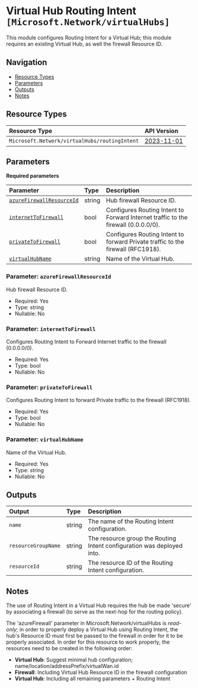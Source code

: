 # Virtual Hub Routing Intent `[Microsoft.Network/virtualHubs]`

This module configures Routing Intent for a Virtual Hub; this module requires an existing Virtual Hub, as well the firewall Resource ID.

## Navigation

- [Resource Types](#Resource-Types)
- [Parameters](#Parameters)
- [Outputs](#Outputs)
- [Notes](#Notes)

## Resource Types

| Resource Type | API Version |
| :-- | :-- |
| `Microsoft.Network/virtualHubs/routingIntent` | [2023-11-01](https://learn.microsoft.com/en-us/azure/templates/Microsoft.Network/2023-11-01/virtualHubs/routingIntent) |

## Parameters

**Required parameters**

| Parameter | Type | Description |
| :-- | :-- | :-- |
| [`azureFirewallResourceId`](#parameter-azurefirewallresourceid) | string | Hub firewall Resource ID. |
| [`internetToFirewall`](#parameter-internettofirewall) | bool | Configures Routing Intent to Forward Internet traffic to the firewall (0.0.0.0/0). |
| [`privateToFirewall`](#parameter-privatetofirewall) | bool | Configures Routing Intent to forward Private traffic to the firewall (RFC1918). |
| [`virtualHubName`](#parameter-virtualhubname) | string | Name of the Virtual Hub. |

### Parameter: `azureFirewallResourceId`

Hub firewall Resource ID.

- Required: Yes
- Type: string
- Nullable: No

### Parameter: `internetToFirewall`

Configures Routing Intent to Forward Internet traffic to the firewall (0.0.0.0/0).

- Required: Yes
- Type: bool
- Nullable: No

### Parameter: `privateToFirewall`

Configures Routing Intent to forward Private traffic to the firewall (RFC1918).

- Required: Yes
- Type: bool
- Nullable: No

### Parameter: `virtualHubName`

Name of the Virtual Hub.

- Required: Yes
- Type: string
- Nullable: No

## Outputs

| Output | Type | Description |
| :-- | :-- | :-- |
| `name` | string | The name of the Routing Intent configuration. |
| `resourceGroupName` | string | The resource group the Routing Intent configuration was deployed into. |
| `resourceId` | string | The resource ID of the Routing Intent configuration. |

## Notes

The use of Routing Intent in a Virtual Hub requires the hub be made 'secure' by associating a firewall (to serve as the next-hop for the routing policy).

The 'azureFirewall' parameter in Microsoft.Network/virtualHubs is *read-only*; in order to properly deploy a Virtual Hub using Routing Intent, the hub's Resource ID must first be passed to the firewall in order for it to be properly associated. In order for this resource to work properly, the resources need to be created in the following order:

- **Virtual Hub**: Suggest minimal hub configuration; name/location/addressPrefix/virtualWan.id
- **Firewall**: Including Virtual Hub Resource ID in the firewall configuration
- **Virtual Hub**: Including all remaining parameters + Routing Intent
